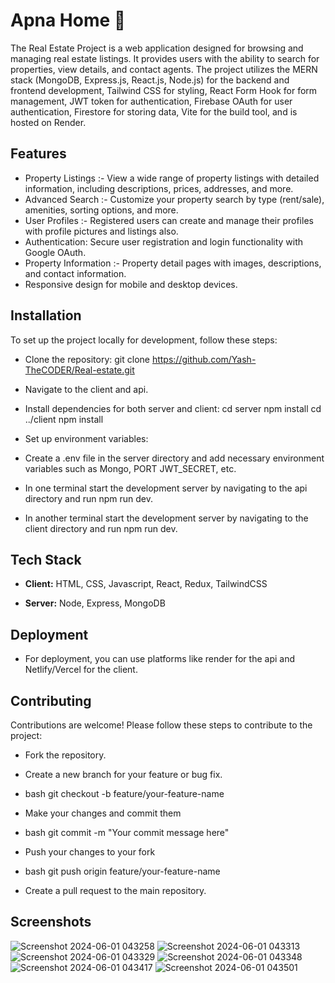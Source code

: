 
# Apna Home 🚀

The Real Estate Project is a web application designed for browsing and managing real estate listings. It provides users with the ability to search for properties, view details, and contact agents. The project utilizes the MERN stack (MongoDB, Express.js, React.js, Node.js) for the backend and frontend development, Tailwind CSS for styling, React Form Hook for form management, JWT token for authentication, Firebase OAuth for user authentication, Firestore for storing data, Vite for the build tool, and is hosted on Render.




## Features

- Property Listings :-  View a wide range of property listings with detailed information, including descriptions, prices, addresses, and more.
- Advanced Search :- Customize your property search by type (rent/sale), amenities, sorting options, and more.
- User Profiles :- Registered users can create and manage their profiles with profile pictures and listings also.
- Authentication: Secure user registration and login functionality with Google OAuth.
- Property Information :- Property detail pages with images, descriptions, and contact information.
- Responsive design for mobile and desktop devices.


## Installation

To set up the project locally for development, follow these steps:

- Clone the repository: git clone https://github.com/Yash-TheCODER/Real-estate.git

- Navigate to the client and api.

- Install dependencies for both server and client: cd server npm install cd ../client npm install

- Set up environment variables:

- Create a .env file in the server directory and add necessary environment variables such as Mongo, PORT JWT_SECRET, etc.

- In one terminal start the development server by navigating to the api directory and run npm run dev.
- In another terminal start the development server by navigating to the client directory and run npm run dev.


## Tech Stack

- **Client:** HTML, CSS, Javascript, React, Redux, TailwindCSS

- **Server:** Node, Express, MongoDB


## Deployment

- For deployment, you can use platforms like render for the api and Netlify/Vercel for the client. 


## Contributing

Contributions are welcome! Please follow these steps to contribute to the project:

- Fork the repository.

- Create a new branch for your feature or bug fix.

- bash git checkout -b feature/your-feature-name

- Make your changes and commit them

- bash git commit -m "Your commit message here"

- Push your changes to your fork

- bash git push origin feature/your-feature-name

- Create a pull request to the main repository.


## Screenshots


![Screenshot 2024-06-01 043258](https://github.com/Yash-TheCODER/Real-estate/assets/102903059/8a7d79f2-687a-4f61-9406-7849b51f29cf)
![Screenshot 2024-06-01 043313](https://github.com/Yash-TheCODER/Real-estate/assets/102903059/d20fcdf5-8e0c-413e-852c-6786ad444808)
![Screenshot 2024-06-01 043329](https://github.com/Yash-TheCODER/Real-estate/assets/102903059/54c370a6-c928-4439-9a81-800f9ef34817)
![Screenshot 2024-06-01 043348](https://github.com/Yash-TheCODER/Real-estate/assets/102903059/7e198ee6-c8be-4ffa-97bb-be11997f71eb)
![Screenshot 2024-06-01 043417](https://github.com/Yash-TheCODER/Real-estate/assets/102903059/6cb1890b-8001-41d3-b208-85ccf90a52f0)
![Screenshot 2024-06-01 043501](https://github.com/Yash-TheCODER/Real-estate/assets/102903059/f05fbab3-61e9-4faa-ac23-054cf04b6a8a)


